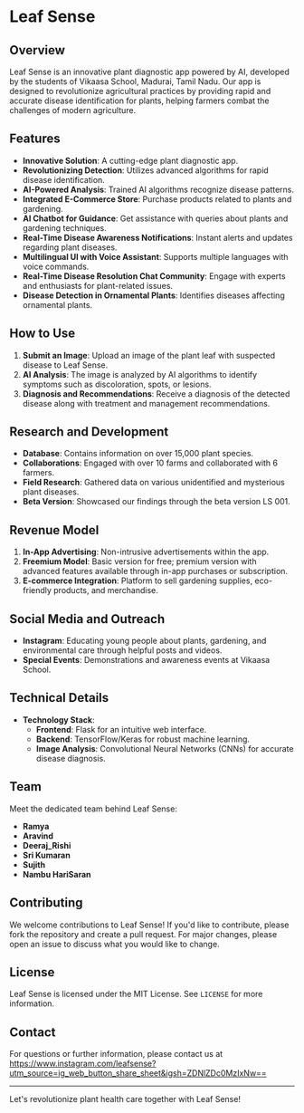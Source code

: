 # Leaf Sense

## Overview
Leaf Sense is an innovative plant diagnostic app powered by AI, developed by the students of Vikaasa School, Madurai, Tamil Nadu. Our app is designed to revolutionize agricultural practices by providing rapid and accurate disease identification for plants, helping farmers combat the challenges of modern agriculture.

## Features
- **Innovative Solution**: A cutting-edge plant diagnostic app.
- **Revolutionizing Detection**: Utilizes advanced algorithms for rapid disease identification.
- **AI-Powered Analysis**: Trained AI algorithms recognize disease patterns.
- **Integrated E-Commerce Store**: Purchase products related to plants and gardening.
- **AI Chatbot for Guidance**: Get assistance with queries about plants and gardening techniques.
- **Real-Time Disease Awareness Notifications**: Instant alerts and updates regarding plant diseases.
- **Multilingual UI with Voice Assistant**: Supports multiple languages with voice commands.
- **Real-Time Disease Resolution Chat Community**: Engage with experts and enthusiasts for plant-related issues.
- **Disease Detection in Ornamental Plants**: Identifies diseases affecting ornamental plants.

## How to Use
1. **Submit an Image**: Upload an image of the plant leaf with suspected disease to Leaf Sense.
2. **AI Analysis**: The image is analyzed by AI algorithms to identify symptoms such as discoloration, spots, or lesions.
3. **Diagnosis and Recommendations**: Receive a diagnosis of the detected disease along with treatment and management recommendations.

## Research and Development
- **Database**: Contains information on over 15,000 plant species.
- **Collaborations**: Engaged with over 10 farms and collaborated with 6 farmers.
- **Field Research**: Gathered data on various unidentified and mysterious plant diseases.
- **Beta Version**: Showcased our findings through the beta version LS 001.

## Revenue Model
1. **In-App Advertising**: Non-intrusive advertisements within the app.
2. **Freemium Model**: Basic version for free; premium version with advanced features available through in-app purchases or subscription.
3. **E-commerce Integration**: Platform to sell gardening supplies, eco-friendly products, and merchandise.

## Social Media and Outreach
- **Instagram**: Educating young people about plants, gardening, and environmental care through helpful posts and videos.
- **Special Events**: Demonstrations and awareness events at Vikaasa School.

## Technical Details
- **Technology Stack**:
  - **Frontend**: Flask for an intuitive web interface.
  - **Backend**: TensorFlow/Keras for robust machine learning.
  - **Image Analysis**: Convolutional Neural Networks (CNNs) for accurate disease diagnosis.

## Team
Meet the dedicated team behind Leaf Sense:
- **Ramya**
- **Aravind**
- **Deeraj_Rishi**
- **Sri Kumaran**
- **Sujith**
- **Nambu HariSaran**

## Contributing
We welcome contributions to Leaf Sense! If you'd like to contribute, please fork the repository and create a pull request. For major changes, please open an issue to discuss what you would like to change.

## License
Leaf Sense is licensed under the MIT License. See `LICENSE` for more information.

## Contact
For questions or further information, please contact us at https://www.instagram.com/leafsense?utm_source=ig_web_button_share_sheet&igsh=ZDNlZDc0MzIxNw==

---

Let's revolutionize plant health care together with Leaf Sense!
